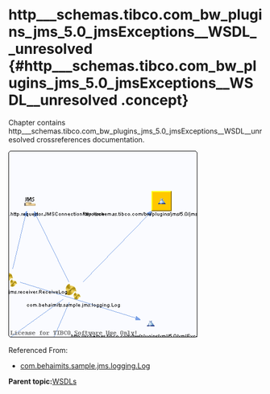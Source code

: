 # http\_\_\_schemas.tibco.com\_bw\_plugins\_jms\_5.0\_jmsExceptions\_\_WSDL\_\_unresolved {#http___schemas.tibco.com_bw_plugins_jms_5.0_jmsExceptions__WSDL__unresolved .concept}

Chapter contains http\_\_\_schemas.tibco.com\_bw\_plugins\_jms\_5.0\_jmsExceptions\_\_WSDL\_\_unresolved crossreferences documentation.

![](cross_http___schemas.tibco.com_bw_plugins_jms_5.0_jmsExceptions__WSDL.png)

Referenced From:

-   [com.behaimits.sample.jms.logging.Log](../../../projects/com.behaimits.sample.http.requestor/Processes/com/behaimits/sample/jms/logging/Log.bwp.md)

**Parent topic:**[WSDLs](../../../cross/dependencies/wsdls/wsdls.md)


